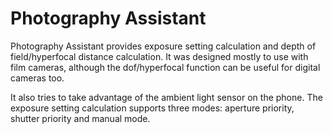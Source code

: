 # Photography Assistant

Photography Assistant provides exposure setting calculation and depth of
field/hyperfocal distance calculation.  It was designed mostly to use with
film cameras, although the dof/hyperfocal function can be useful for digital
cameras too.

It also tries to take advantage of the ambient light sensor on the phone.
The exposure setting calculation supports three modes: aperture priority,
shutter priority and manual mode.

